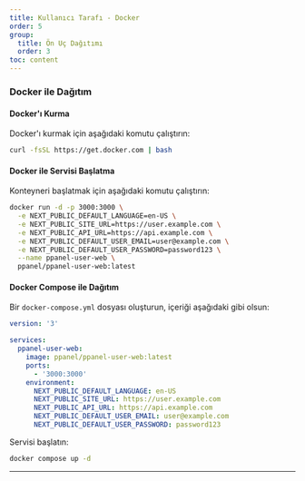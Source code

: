 ```yaml
---
title: Kullanıcı Tarafı - Docker
order: 5
group: 
  title: Ön Uç Dağıtımı
  order: 3
toc: content
---
```


### Docker ile Dağıtım

#### Docker'ı Kurma

Docker'ı kurmak için aşağıdaki komutu çalıştırın:

```bash
curl -fsSL https://get.docker.com | bash
```

#### Docker ile Servisi Başlatma

Konteyneri başlatmak için aşağıdaki komutu çalıştırın:

```bash
docker run -d -p 3000:3000 \
  -e NEXT_PUBLIC_DEFAULT_LANGUAGE=en-US \
  -e NEXT_PUBLIC_SITE_URL=https://user.example.com \
  -e NEXT_PUBLIC_API_URL=https://api.example.com \
  -e NEXT_PUBLIC_DEFAULT_USER_EMAIL=user@example.com \
  -e NEXT_PUBLIC_DEFAULT_USER_PASSWORD=password123 \
  --name ppanel-user-web \
  ppanel/ppanel-user-web:latest
```

#### Docker Compose ile Dağıtım

Bir `docker-compose.yml` dosyası oluşturun, içeriği aşağıdaki gibi olsun:

```yaml
version: '3'

services:
  ppanel-user-web:
    image: ppanel/ppanel-user-web:latest
    ports:
      - '3000:3000'
    environment:
      NEXT_PUBLIC_DEFAULT_LANGUAGE: en-US
      NEXT_PUBLIC_SITE_URL: https://user.example.com
      NEXT_PUBLIC_API_URL: https://api.example.com
      NEXT_PUBLIC_DEFAULT_USER_EMAIL: user@example.com
      NEXT_PUBLIC_DEFAULT_USER_PASSWORD: password123
```

Servisi başlatın:

```bash
docker compose up -d
```

---

